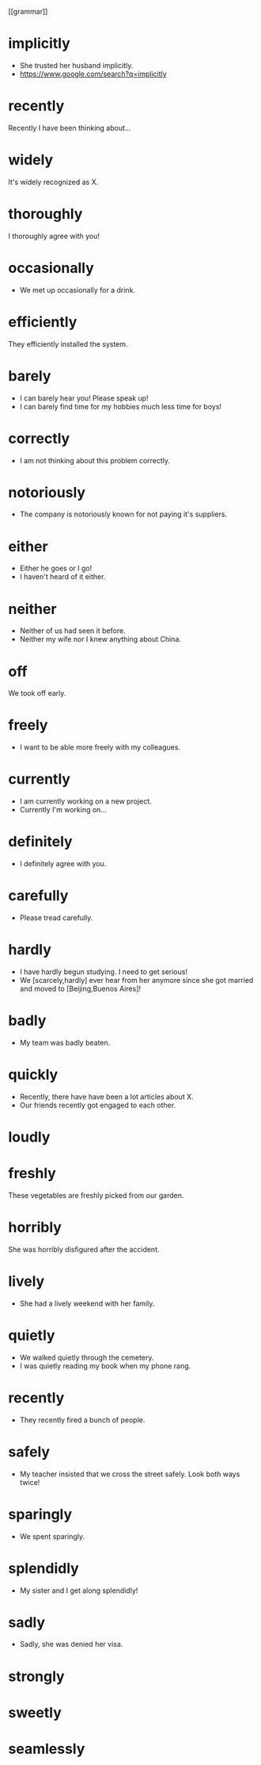 [[grammar]]



# implicitly
- She trusted her husband implicitly.
- https://www.google.com/search?q=implicitly

# recently
Recently I have been thinking about...

# widely
It's widely recognized as X.

# thoroughly
I thoroughly agree with you!

# occasionally
- We met up occasionally for a drink.


# efficiently
They efficiently installed the system.

# barely
- I can barely hear you! Please speak up!
- I can barely find time for my hobbies much less time for boys!

# correctly
- I am not thinking about this problem correctly.

# notoriously
- The company is notoriously known for not paying it's suppliers.

# either
- Either he goes or I go!
- I haven't heard of it either.

# neither
- Neither of us had seen it before.
- Neither my wife nor I knew anything about China.
 

# off
We took off early.

# freely
- I want to be able more freely with my colleagues.

# currently
- I am currently working on a new project.
 - Currently I'm working on...

# definitely
- I definitely agree with you.

# carefully
- Please tread carefully.

  
# hardly
- I have hardly begun studying. I need to get serious!
- We [scarcely,hardly] ever hear from her anymore since she got married and moved to [Beijing,Buenos Aires]!

# badly
- My team was badly beaten.
# quickly
- Recently, there have have been a lot articles about X.
- Our friends recently got engaged to each other.
# loudly
# freshly
These vegetables are freshly picked from our garden.
# horribly
She was horribly disfigured after the accident.
# lively
- She had a lively weekend with her family.
  
# quietly
- We walked quietly through the cemetery.
- I was quietly reading my book when my phone rang.
# recently
- They recently fired a bunch of people.

# safely
- My teacher insisted that we cross the street safely. Look both ways twice!

# sparingly
- We spent sparingly.
  
# splendidly
- My sister and I get along splendidly!

# sadly
- Sadly, she was denied her visa.
  
# strongly
# sweetly
# seamlessly
